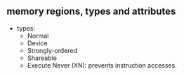 ## memory regions, types and attributes

- types:
  - Normal
  - Device
  - Strongly-ordered
  - Shareable
  - Execute Never (XN): prevents instruction accesses.